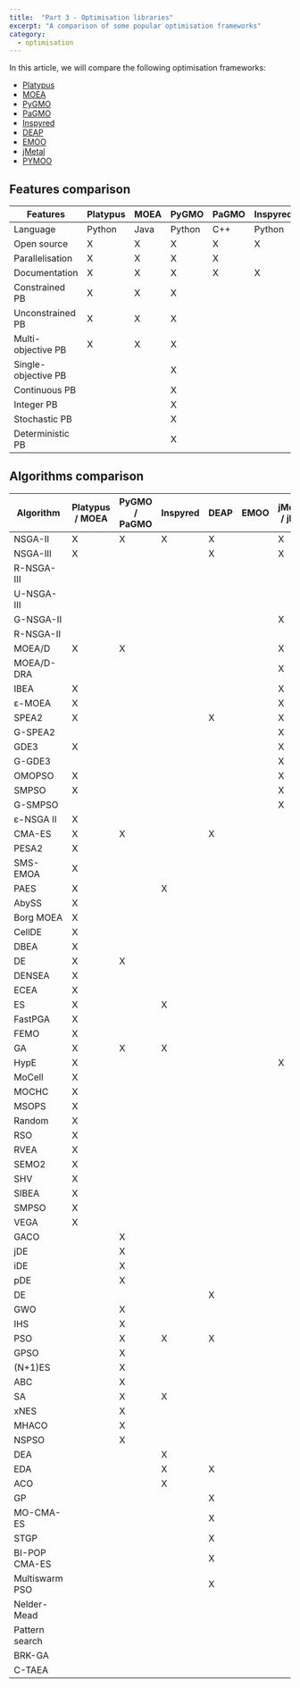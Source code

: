 ```yaml
---
title:  "Part 3 - Optimisation libraries"
excerpt: "A comparison of some popular optimisation frameworks"
category:
  - optimisation
---
```



In this article, we will compare the following optimisation frameworks:
- [Platypus](https://github.com/Project-Platypus/Platypus)
- [MOEA](https://github.com/MOEAFramework/MOEAFramework)
- [PyGMO](https://github.com/esa/pygmo2)
- [PaGMO](https://github.com/esa/pagmo2)
- [Inspyred](https://github.com/aarongarrett/inspyred)
- [DEAP](https://github.com/DEAP/deap)
- [EMOO](https://projects.g-node.org/emoo/)
- [jMetal](https://github.com/jMetal/jMetalPy)
- [PYMOO](https://github.com/anyoptimization/pymoo)



## Features comparison

| Features            | Platypus | MOEA | PyGMO  | PaGMO | Inspyred | DEAP   | EMOO   | jMetalPy | PYMOO  |
|---------------------|----------|------|--------|-------|----------|--------|--------|----------|--------|
| Language            | Python   | Java | Python | C++   | Python   | Python | Python | Python   | Python |
| Open source         | X        | X    | X      | X     | X        | X      | X      | X        | X      |
| Parallelisation     | X        | X    | X      | X     |          |        |        |          |        |
| Documentation       | X        | X    | X      | X     | X        | X      |        | X        | X      |
| Constrained PB      | X        | X    | X      |       |          |        |        |          |        |
| Unconstrained PB    | X        | X    | X      |       |          |        |        |          |        |
| Multi-objective PB  | X        | X    | X      |       |          |        |        |          |        |
| Single-objective PB |          |      | X      |       |          |        |        |          |        |
| Continuous PB       |          |      | X      |       |          |        |        |          |        |
| Integer PB          |          |      | X      |       |          |        |        |          |        |
| Stochastic PB       |          |      | X      |       |          |        |        |          |        |
| Deterministic PB    |          |      | X      |       |          |        |        |          |        |

## Algorithms comparison


| Algorithm      | Platypus / MOEA | PyGMO / PaGMO | Inspyred | DEAP | EMOO | jMetalPy / jMetal | PYMOO |
|----------------|-----------------|---------------|----------|------|------|-------------------|-------|
| NSGA-II        | X               | X             | X        | X    |      | X                 | X     |
| NSGA-III       | X               |               |          | X    |      | X                 | X     |
| R-NSGA-III     |                 |               |          |      |      |                   | X     |
| U-NSGA-III     |                 |               |          |      |      |                   | X     |
| G-NSGA-II      |                 |               |          |      |      | X                 |       |
| R-NSGA-II      |                 |               |          |      |      |                   | X     |
| MOEA/D         | X               | X             |          |      |      | X                 | X     |
| MOEA/D-DRA     |                 |               |          |      |      | X                 |       |
| IBEA           | X               |               |          |      |      | X                 |       |
| ε-MOEA         | X               |               |          |      |      | X                 |       |
| SPEA2          | X               |               |          | X    |      | X                 |       |
| G-SPEA2        |                 |               |          |      |      | X                 |       |
| GDE3           | X               |               |          |      |      | X                 |       |
| G-GDE3         |                 |               |          |      |      | X                 |       |
| OMOPSO         | X               |               |          |      |      | X                 |       |
| SMPSO          | X               |               |          |      |      | X                 |       |
| G-SMPSO        |                 |               |          |      |      | X                 |       |
| ε-NSGA II      | X               |               |          |      |      |                   |       |
| CMA-ES         | X               | X             |          | X    |      |                   | X     |
| PESA2          | X               |               |          |      |      |                   |       |
| SMS-EMOA       | X               |               |          |      |      |                   |       |
| PAES           | X               |               | X        |      |      |                   |       |
| AbySS          | X               |               |          |      |      |                   |       |
| Borg MOEA      | X               |               |          |      |      |                   |       |
| CellDE         | X               |               |          |      |      |                   |       |
| DBEA           | X               |               |          |      |      |                   |       |
| DE             | X               | X             |          |      |      |                   | X     |
| DENSEA         | X               |               |          |      |      |                   |       |
| ECEA           | X               |               |          |      |      |                   |       |
| ES             | X               |               | X        |      |      |                   |       |
| FastPGA        | X               |               |          |      |      |                   |       |
| FEMO           | X               |               |          |      |      |                   |       |
| GA             | X               | X             | X        |      |      |                   | X     |
| HypE           | X               |               |          |      |      | X                 |       |
| MoCell         | X               |               |          |      |      |                   |       |
| MOCHC          | X               |               |          |      |      |                   |       |
| MSOPS          | X               |               |          |      |      |                   |       |
| Random         | X               |               |          |      |      |                   |       |
| RSO            | X               |               |          |      |      |                   |       |
| RVEA           | X               |               |          |      |      |                   |       |
| SEMO2          | X               |               |          |      |      |                   |       |
| SHV            | X               |               |          |      |      |                   |       |
| SIBEA          | X               |               |          |      |      |                   |       |
| SMPSO          | X               |               |          |      |      |                   |       |
| VEGA           | X               |               |          |      |      |                   |       |
| GACO           |                 | X             |          |      |      |                   |       |
| jDE            |                 | X             |          |      |      |                   |       |
| iDE            |                 | X             |          |      |      |                   |       |
| pDE            |                 | X             |          |      |      |                   |       |
| DE             |                 |               |          | X    |      |                   |       |
| GWO            |                 | X             |          |      |      |                   |       |
| IHS            |                 | X             |          |      |      |                   |       |
| PSO            |                 | X             | X        | X    |      |                   | X     |
| GPSO           |                 | X             |          |      |      |                   |       |
| (N+1)ES        |                 | X             |          |      |      |                   |       |
| ABC            |                 | X             |          |      |      |                   |       |
| SA             |                 | X             | X        |      |      |                   |       |
| xNES           |                 | X             |          |      |      |                   |       |
| MHACO          |                 | X             |          |      |      |                   |       |
| NSPSO          |                 | X             |          |      |      |                   |       |
| DEA            |                 |               | X        |      |      |                   |       |
| EDA            |                 |               | X        | X    |      |                   |       |
| ACO            |                 |               | X        |      |      |                   |       |
| GP             |                 |               |          | X    |      |                   |       |
| MO-CMA-ES      |                 |               |          | X    |      |                   |       |
| STGP           |                 |               |          | X    |      |                   |       |
| BI-POP CMA-ES  |                 |               |          | X    |      |                   |       |
| Multiswarm PSO |                 |               |          | X    |      |                   |       |
| Nelder-Mead    |                 |               |          |      |      |                   | X     |
| Pattern search |                 |               |          |      |      |                   | X     |
| BRK-GA         |                 |               |          |      |      |                   | X     |
| C-TAEA         |                 |               |          |      |      |                   | X     |


